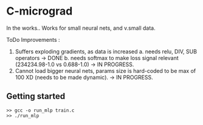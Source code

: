 # C-micrograd

In the works..
Works for small neural nets, and v.small data.

ToDo Improvements :
1. Suffers exploding gradients, as data is increased 
    a. needs relu, DIV, SUB operators -> DONE
    b. needs softmax to make loss signal relevant (234234.98-1.0 vs 0.688-1.0) -> IN PROGRESS.
2. Cannot load bigger neural nets, params size is hard-coded to be max of 100 XD (needs to be made dynamic). -> IN PROGRESS.

## Getting started
```
>> gcc -o run_mlp train.c    
>> ./run_mlp
```